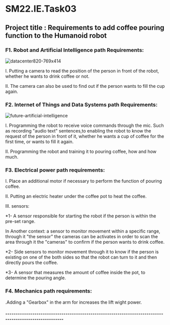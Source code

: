 # SM22.IE.Task03  
## Project title : Requirements to add coffee pouring function to the Humanoid robot

### F1. Robot and Artificial Intelligence path Requirements:

![datacenter820-769x414](https://user-images.githubusercontent.com/108364038/182313503-80416d44-33c9-4d84-b116-81a9350cb28d.jpg)

I. Putting a camera to read the position of the person in front of the robot, whether he wants to drink coffee or not.

II. The camera can also be used to find out if the person wants to fill the cup again.

### F2. Internet of Things and Data Systems path Requirements:

![future-artificial-intelligence](https://user-images.githubusercontent.com/108364038/182312511-3329760c-73e9-4802-89ee-ede70b4016f7.png)


 I. Programming the robot to receive voice commands through the mic. Such as recording "audio text" sentences,to enabling the robot to know the request of the person in front of it, whether he wants a cup of coffee for the first time, or wants to fill it again.
 
 II. Programming the robot and training it to pouring coffee, how and how much.
 
 ### F3. Electrical power path requirements:
 
 I.  Place an additional motor if necessary to perform the function of pouring coffee.
 
 II. Putting an electric heater under the coffee pot to heat the coffee.
 
 III. sensors:
 
 *1-  A sensor responsible for starting the robot if the person is within the pre-set range.
 
 In Another context: a sensor to monitor movement within a specific range, through it "the sensor" the cameras can be activates in order to scan the area through it the "cameras" to confirm if the person wants to drink coffee.
 
*2-   Side sensors to monitor movement through it to know if the person is existing on one of the both sides so that the robot can turn to it and then directly pours the coffee.

*3-   A sensor that measures the amount of coffee inside the pot, to determine the pouring angle.

### F4. Mechanics path requirements:

.Adding a "Gearbox" in the arm for increases the lift wight  power.

#### --------------------------------------------------------------------------------------------------------
